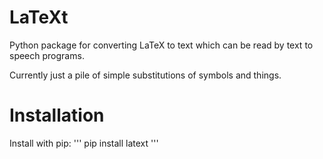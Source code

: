 # LaTeXt
Python package for converting LaTeX to text which can be read by text to speech programs.

Currently just a pile of simple substitutions of symbols and things.

# Installation
Install with pip:
'''
pip install latext
'''

